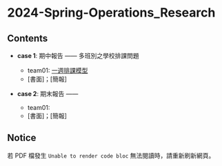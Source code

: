 # 2024-Spring-Operations_Research

## Contents
* **case 1**: 期中報告 —— 多班別之學校排課問題
  * team01: [一週排課模型](https://github.com/pcchiu03/24Spring-Operations_Research/blob/main/case1/team01.py)
  * [書面]；[簡報]
  
* **case 2**: 期末報告 —— 
  * team01: 
  * [書面]；[簡報]


## Notice
若 PDF 檔發生 `Unable to render code bloc` 無法閱讀時，請重新刷新網頁。

